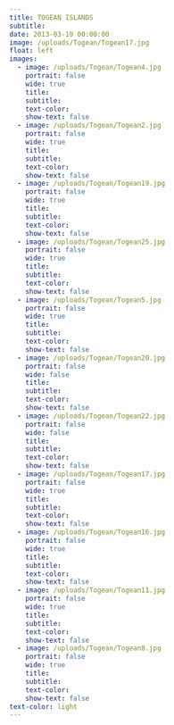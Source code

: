 ```yaml
---
title: TOGEAN ISLANDS
subtitle:
date: 2013-03-19 00:00:00
image: /uploads/Togean/Togean17.jpg
float: left
images:
  - image: /uploads/Togean/Togean4.jpg
    portrait: false
    wide: true
    title:
    subtitle:
    text-color:
    show-text: false
  - image: /uploads/Togean/Togean2.jpg
    portrait: false
    wide: true
    title:
    subtitle:
    text-color:
    show-text: false
  - image: /uploads/Togean/Togean19.jpg
    portrait: false
    wide: true
    title:
    subtitle:
    text-color:
    show-text: false
  - image: /uploads/Togean/Togean25.jpg
    portrait: false
    wide: true
    title:
    subtitle:
    text-color:
    show-text: false
  - image: /uploads/Togean/Togean5.jpg
    portrait: false
    wide: true
    title:
    subtitle:
    text-color:
    show-text: false
  - image: /uploads/Togean/Togean20.jpg
    portrait: false
    wide: false
    title:
    subtitle:
    text-color:
    show-text: false
  - image: /uploads/Togean/Togean22.jpg
    portrait: false
    wide: false
    title:
    subtitle:
    text-color:
    show-text: false
  - image: /uploads/Togean/Togean17.jpg
    portrait: false
    wide: true
    title:
    subtitle:
    text-color:
    show-text: false
  - image: /uploads/Togean/Togean16.jpg
    portrait: false
    wide: true
    title:
    subtitle:
    text-color:
    show-text: false
  - image: /uploads/Togean/Togean11.jpg
    portrait: false
    wide: true
    title:
    subtitle:
    text-color:
    show-text: false
  - image: /uploads/Togean/Togean8.jpg
    portrait: false
    wide: true
    title:
    subtitle:
    text-color:
    show-text: false
text-color: light
---
```



